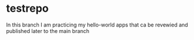 # testrepo
In this branch I am practicing my hello-world apps that ca be revewied and published later to the main branch
